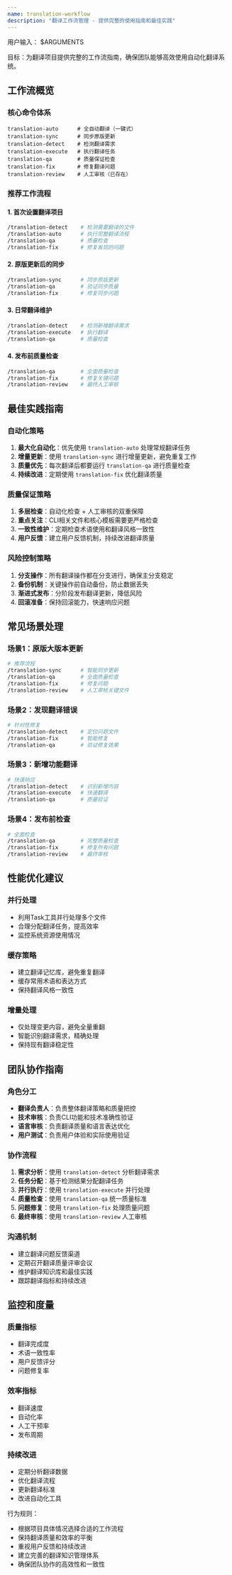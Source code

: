 ```yaml
---
name: translation-workflow
description: "翻译工作流管理 - 提供完整的使用指南和最佳实践"
---
```


用户输入：
$ARGUMENTS

目标：为翻译项目提供完整的工作流指南，确保团队能够高效使用自动化翻译系统。

## 工作流概览

### 核心命令体系
```
translation-auto      # 全自动翻译（一键式）
translation-sync      # 同步原版更新
translation-detect    # 检测翻译需求
translation-execute   # 执行翻译任务
translation-qa        # 质量保证检查
translation-fix       # 修复翻译问题
translation-review    # 人工审核（已存在）
```

### 推荐工作流程

#### 1. 首次设置翻译项目
```bash
/translation-detect    # 检测需要翻译的文件
/translation-auto      # 执行完整翻译流程
/translation-qa        # 质量检查
/translation-fix       # 修复发现的问题
```

#### 2. 原版更新后的同步
```bash
/translation-sync      # 同步原版更新
/translation-qa        # 验证同步质量
/translation-fix       # 修复同步问题
```

#### 3. 日常翻译维护
```bash
/translation-detect    # 检测新增翻译需求
/translation-execute   # 执行翻译
/translation-qa        # 质量检查
```

#### 4. 发布前质量检查
```bash
/translation-qa        # 全面质量检查
/translation-fix       # 修复关键问题
/translation-review    # 最终人工审核
```

## 最佳实践指南

### 自动化策略
1. **最大化自动化**：优先使用 `translation-auto` 处理常规翻译任务
2. **增量更新**：使用 `translation-sync` 进行增量更新，避免重复工作
3. **质量优先**：每次翻译后都要运行 `translation-qa` 进行质量检查
4. **持续改进**：定期使用 `translation-fix` 优化翻译质量

### 质量保证策略
1. **多层检查**：自动化检查 + 人工审核的双重保障
2. **重点关注**：CLI相关文件和核心模板需要更严格检查
3. **一致性维护**：定期检查术语使用和翻译风格一致性
4. **用户反馈**：建立用户反馈机制，持续改进翻译质量

### 风险控制策略
1. **分支操作**：所有翻译操作都在分支进行，确保主分支稳定
2. **备份机制**：关键操作前自动备份，防止数据丢失
3. **渐进式发布**：分阶段发布翻译更新，降低风险
4. **回滚准备**：保持回滚能力，快速响应问题

## 常见场景处理

### 场景1：原版大版本更新
```bash
# 推荐流程
/translation-sync      # 智能同步更新
/translation-qa        # 全面质量检查
/translation-fix       # 修复问题
/translation-review    # 人工审核关键文件
```

### 场景2：发现翻译错误
```bash
# 针对性修复
/translation-detect    # 定位问题文件
/translation-fix       # 智能修复
/translation-qa        # 验证修复效果
```

### 场景3：新增功能翻译
```bash
# 快速响应
/translation-detect    # 识别新增内容
/translation-execute   # 快速翻译
/translation-qa        # 质量验证
```

### 场景4：发布前检查
```bash
# 全面检查
/translation-qa        # 完整质量检查
/translation-fix       # 修复所有问题
/translation-review    # 最终审核
```

## 性能优化建议

### 并行处理
- 利用Task工具并行处理多个文件
- 合理分配翻译任务，提高效率
- 监控系统资源使用情况

### 缓存策略
- 建立翻译记忆库，避免重复翻译
- 缓存常用术语和表达方式
- 保持翻译风格一致性

### 增量处理
- 仅处理变更内容，避免全量重翻
- 智能识别翻译需求，精确处理
- 保持现有翻译稳定性

## 团队协作指南

### 角色分工
- **翻译负责人**：负责整体翻译策略和质量把控
- **技术审核**：负责CLI功能和技术准确性验证
- **语言审核**：负责翻译质量和语言表达优化
- **用户测试**：负责用户体验和实际使用验证

### 协作流程
1. **需求分析**：使用 `translation-detect` 分析翻译需求
2. **任务分配**：基于检测结果分配翻译任务
3. **并行执行**：使用 `translation-execute` 并行处理
4. **质量检查**：使用 `translation-qa` 统一质量标准
5. **问题修复**：使用 `translation-fix` 处理质量问题
6. **最终审核**：使用 `translation-review` 人工审核

### 沟通机制
- 建立翻译问题反馈渠道
- 定期召开翻译质量评审会议
- 维护翻译知识库和最佳实践
- 跟踪翻译指标和持续改进

## 监控和度量

### 质量指标
- 翻译完成度
- 术语一致性率
- 用户反馈评分
- 问题修复率

### 效率指标
- 翻译速度
- 自动化率
- 人工干预率
- 发布周期

### 持续改进
- 定期分析翻译数据
- 优化翻译流程
- 更新翻译标准
- 改进自动化工具

行为规则：
- 根据项目具体情况选择合适的工作流程
- 保持翻译质量和效率的平衡
- 重视用户反馈和持续改进
- 建立完善的翻译知识管理体系
- 确保团队协作的高效性和一致性